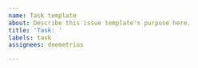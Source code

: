 ```yaml
---
name: Task template
about: Describe this issue template's purpose here.
title: 'Task: '
labels: task
assignees: deemetrius

---
```




